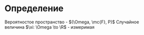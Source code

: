 # Определение
Вероятностое пространство - $(\Omega, \mc{F}, P)$
Случайное величина $\xi: \Omega \to \R$  - измеримая